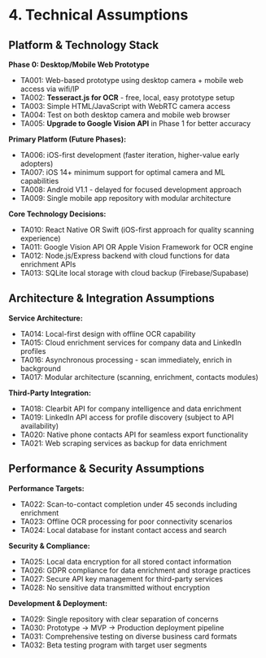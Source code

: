 # 4. Technical Assumptions

## Platform & Technology Stack

**Phase 0: Desktop/Mobile Web Prototype**
- TA001: Web-based prototype using desktop camera + mobile web access via wifi/IP
- TA002: **Tesseract.js for OCR** - free, local, easy prototype setup
- TA003: Simple HTML/JavaScript with WebRTC camera access
- TA004: Test on both desktop camera and mobile web browser
- TA005: **Upgrade to Google Vision API** in Phase 1 for better accuracy

**Primary Platform (Future Phases):**
- TA006: iOS-first development (faster iteration, higher-value early adopters)
- TA007: iOS 14+ minimum support for optimal camera and ML capabilities  
- TA008: Android V1.1 - delayed for focused development approach
- TA009: Single mobile app repository with modular architecture

**Core Technology Decisions:**
- TA010: React Native OR Swift (iOS-first approach for quality scanning experience)
- TA011: Google Vision API OR Apple Vision Framework for OCR engine
- TA012: Node.js/Express backend with cloud functions for data enrichment APIs
- TA013: SQLite local storage with cloud backup (Firebase/Supabase)

## Architecture & Integration Assumptions

**Service Architecture:**
- TA014: Local-first design with offline OCR capability
- TA015: Cloud enrichment services for company data and LinkedIn profiles
- TA016: Asynchronous processing - scan immediately, enrich in background
- TA017: Modular architecture (scanning, enrichment, contacts modules)

**Third-Party Integration:**
- TA018: Clearbit API for company intelligence and data enrichment
- TA019: LinkedIn API access for profile discovery (subject to API availability)
- TA020: Native phone contacts API for seamless export functionality
- TA021: Web scraping services as backup for data enrichment

## Performance & Security Assumptions

**Performance Targets:**
- TA022: Scan-to-contact completion under 45 seconds including enrichment
- TA023: Offline OCR processing for poor connectivity scenarios
- TA024: Local database for instant contact access and search

**Security & Compliance:**
- TA025: Local data encryption for all stored contact information
- TA026: GDPR compliance for data enrichment and storage practices
- TA027: Secure API key management for third-party services
- TA028: No sensitive data transmitted without encryption

**Development & Deployment:**
- TA029: Single repository with clear separation of concerns
- TA030: Prototype → MVP → Production deployment pipeline
- TA031: Comprehensive testing on diverse business card formats
- TA032: Beta testing program with target user segments
